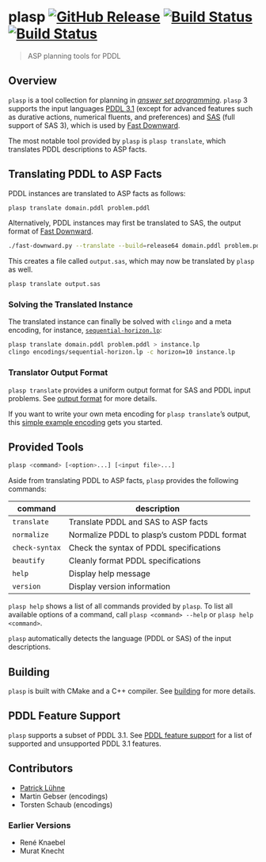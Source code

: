 # plasp [![GitHub Release](https://img.shields.io/github/release/potassco/plasp.svg?maxAge=3600)](https://github.com/potassco/plasp/releases) [![Build Status](https://img.shields.io/travis/potassco/plasp/master.svg?maxAge=3600&label=build%20%28master%29)](https://travis-ci.org/potassco/plasp?branch=master) [![Build Status](https://img.shields.io/travis/potassco/plasp/develop.svg?maxAge=3600&label=build%20%28develop%29)](https://travis-ci.org/potassco/plasp?branch=develop)

> ASP planning tools for PDDL

## Overview

`plasp` is a tool collection for planning in [*answer set programming*](https://en.wikipedia.org/wiki/Answer_set_programming).
`plasp` 3 supports the input languages [PDDL 3.1](https://helios.hud.ac.uk/scommv/IPC-14/software.html) (except for advanced features such as durative actions, numerical fluents, and preferences) and [SAS](http://www.fast-downward.org/TranslatorOutputFormat) (full support of SAS 3), which is used by [Fast Downward](http://www.fast-downward.org/).

The most notable tool provided by `plasp` is `plasp translate`, which translates PDDL descriptions to ASP facts.

## Translating PDDL to ASP Facts

PDDL instances are translated to ASP facts as follows:

```sh
plasp translate domain.pddl problem.pddl
```

Alternatively, PDDL instances may first be translated to SAS, the output format of [Fast Downward](http://www.fast-downward.org/).

```sh
./fast-downward.py --translate --build=release64 domain.pddl problem.pddl
```

This creates a file called `output.sas`, which may now be translated by `plasp` as well.

```sh
plasp translate output.sas
```

### Solving the Translated Instance

The translated instance can finally be solved with `clingo` and a meta encoding, for instance, [`sequential-horizon.lp`](encodings/sequential-horizon.lp):

```sh
plasp translate domain.pddl problem.pddl > instance.lp
clingo encodings/sequential-horizon.lp -c horizon=10 instance.lp
```

### Translator Output Format

`plasp translate` provides a uniform output format for SAS and PDDL input problems.
See [output format](doc/output-format.md) for more details.

If you want to write your own meta encoding for `plasp translate`’s output, this [simple example encoding](encodings/sequential-horizon.lp) gets you started.

## Provided Tools

```sh
plasp <command> [<option>...] [<input file>...]
```

Aside from translating PDDL to ASP facts, `plasp` provides the following commands:

| command | description |
|---|---|
| `translate` | Translate PDDL and SAS to ASP facts |
| `normalize` | Normalize PDDL to plasp’s custom PDDL format |
| `check-syntax` | Check the syntax of PDDL specifications |
| `beautify` | Cleanly format PDDL specifications |
| `help` | Display help message |
| `version` | Display version information |

`plasp help` shows a list of all commands provided by `plasp`.
To list all available options of a command, call `plasp <command> --help` or `plasp help <command>`.

`plasp` automatically detects the language (PDDL or SAS) of the input descriptions.

## Building

`plasp` is built with CMake and a C++ compiler.
See [building](doc/building.md) for more details.

## PDDL Feature Support

`plasp` supports a subset of PDDL 3.1.
See [PDDL feature support](doc/pddl-feature-support.md) for a list of supported and unsupported PDDL 3.1 features.

## Contributors

* [Patrick Lühne](https://www.luehne.de)
* Martin Gebser (encodings)
* Torsten Schaub (encodings)

### Earlier Versions

* René Knaebel
* Murat Knecht
